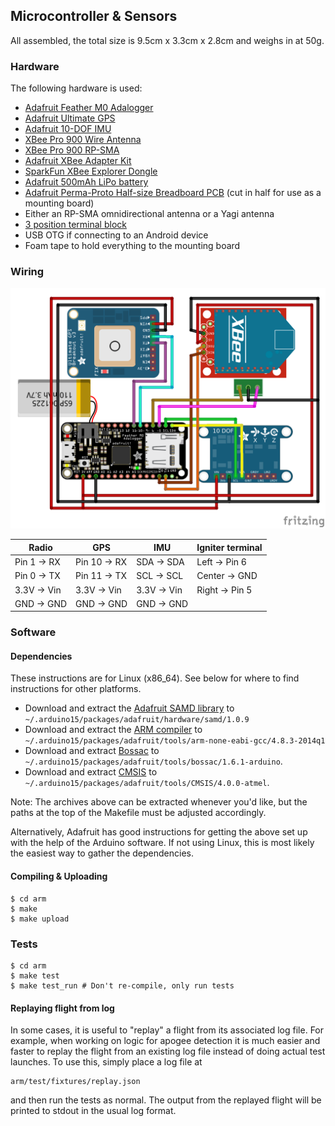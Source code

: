 ## Microcontroller & Sensors

All assembled, the total size is 9.5cm x 3.3cm x 2.8cm and weighs in at 50g.

### Hardware

The following hardware is used:

* [Adafruit Feather M0 Adalogger](https://www.adafruit.com/products/2796)
* [Adafruit Ultimate GPS](https://www.adafruit.com/products/746)
* [Adafruit 10-DOF IMU](https://www.adafruit.com/products/1604)
* [XBee Pro 900 Wire Antenna](https://www.sparkfun.com/products/9097)
* [XBee Pro 900 RP-SMA](https://www.sparkfun.com/products/9099)
* [Adafruit XBee Adapter Kit](https://www.adafruit.com/product/126)
* [SparkFun XBee Explorer Dongle](https://www.sparkfun.com/products/11697)
* [Adafruit 500mAh LiPo battery](https://www.adafruit.com/product/1578)
* [Adafruit Perma-Proto Half-size Breadboard PCB](https://www.adafruit.com/products/1609) (cut in half for use as a mounting board)
* Either an RP-SMA omnidirectional antenna or a Yagi antenna
* [3 position terminal block](https://www.adafruit.com/products/725)
* USB OTG if connecting to an Android device
* Foam tape to hold everything to the mounting board

### Wiring

![](/images/sensors_bb.png?raw=true)

|Radio       | GPS          | IMU         | Igniter terminal |
|------------|--------------|-------------|------------------|
|Pin 1 -> RX | Pin 10 -> RX | SDA -> SDA  | Left -> Pin 6    |
|Pin 0 -> TX | Pin 11 -> TX | SCL -> SCL  | Center -> GND    |
|3.3V -> Vin | 3.3V -> Vin  | 3.3V -> Vin | Right -> Pin 5   |
|GND -> GND  | GND -> GND   | GND -> GND  |                  |

### Software

#### Dependencies

These instructions are for Linux (x86_64). See below for where to find instructions for other platforms.

* Download and extract the [Adafruit SAMD library](https://github.com/adafruit/arduino-board-index/raw/gh-pages/boards/adafruit-samd-1.0.9.tar.bz2) to `~/.arduino15/packages/adafruit/hardware/samd/1.0.9`
* Download and extract the [ARM compiler](http://downloads.arduino.cc/gcc-arm-none-eabi-4.8.3-2014q1-linux64.tar.gz) to `~/.arduino15/packages/adafruit/tools/arm-none-eabi-gcc/4.8.3-2014q1`
* Download and extract [Bossac](http://downloads.arduino.cc/bossac-1.6.1-arduino-x86_64-linux-gnu.tar.gz) to `~/.arduino15/packages/adafruit/tools/bossac/1.6.1-arduino`.
* Download and extract [CMSIS](http://downloads.arduino.cc/CMSIS-4.0.0.tar.bz2) to `~/.arduino15/packages/adafruit/tools/CMSIS/4.0.0-atmel`.

Note: The archives above can be extracted whenever you'd like, but the paths at the top of the Makefile must be adjusted accordingly.

Alternatively, Adafruit has good instructions for getting the above set up with the help of the Arduino software. If not using Linux, this is most likely the easiest way to gather the dependencies.

#### Compiling & Uploading

```
$ cd arm
$ make
$ make upload
```

### Tests

```
$ cd arm
$ make test
$ make test_run # Don't re-compile, only run tests
```

#### Replaying flight from log

In some cases, it is useful to "replay" a flight from its associated log file. For example, when working on logic for apogee detection it is much easier and faster to replay the flight from an existing log file instead of doing actual test launches. To use this, simply place a log file at
```
arm/test/fixtures/replay.json
```
and then run the tests as normal. The output from the replayed flight will be printed to stdout in the usual log format.
